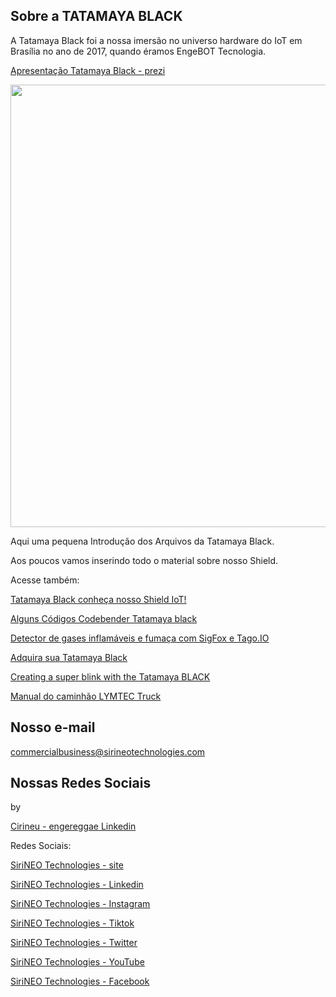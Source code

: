 ## Sobre a TATAMAYA BLACK


A Tatamaya Black foi a nossa imersão no universo hardware do IoT em Brasília no ano de 2017, quando éramos EngeBOT Tecnologia.


[Apresentação Tatamaya Black - prezi](https://prezi.com/p/0oxv--tkhxhk/tatamaya-black-campus-party-brasilia-2017/)

<p align="center">
<img width="850" height="708" src="http://sirineotechnologies.com/wp-content/uploads/2021/05/tblack2021-iso.png">
</p align="center">


Aqui uma pequena Introdução dos Arquivos da Tatamaya Black.

Aos poucos vamos inserindo todo o material sobre nosso Shield.

Acesse também:


[Tatamaya Black conheça nosso Shield IoT!](https://engebotadm.wixsite.com/totaleng/post/blogujte-ze-sv%C3%A9ho-zve%C5%99ejn%C4%9Bn%C3%A9ho-webu-a-z-mobilu)


[Alguns Códigos Codebender Tatamaya black](https://codebender.cc/user/engereggae)



[Detector de gases inflamáveis e fumaça com SigFox e Tago.IO](https://github.com/phfbertoleti/detector_gas_inflamavel_sigfox_tagoio)


[Adquira sua Tatamaya Black](https://www.arducore.com.br/shield-tatamaya-black)


[Creating a super blink with the Tatamaya BLACK](https://www.hackster.io/engebot-member/0-creating-a-super-blink-with-the-tatamaya-black-430ba8)


[Manual do caminhão LYMTEC Truck](https://www.lymlab.com.br/manual-do-caminhao-lymtec-truck)


## Nosso e-mail

commercialbusiness@sirineotechnologies.com

## Nossas Redes Sociais

by   

[Cirineu - engereggae Linkedin](https://www.linkedin.com/in/cirineu-carvalho-fernandes-20490a37/)

Redes Sociais:

[SiriNEO Technologies - site](http://sirineotechnologies.com)

[SiriNEO Technologies - Linkedin](https://www.linkedin.com/company/sirineo-technologies)

[SiriNEO Technologies - Instagram](https://www.instagram.com/sirineotechnologies)

[SiriNEO Technologies - Tiktok](https://www.tiktok.com/@sirineotechnologies)  
 
[SiriNEO Technologies - Twitter](https://twitter.com/sirineotech)

[SiriNEO Technologies - YouTube](https://www.youtube.com/channel/UCXL7DX-jfyiIgiR7kq9hfNw)

[SiriNEO Technologies - Facebook](https://web.facebook.com/Sirineotechnologies/)



